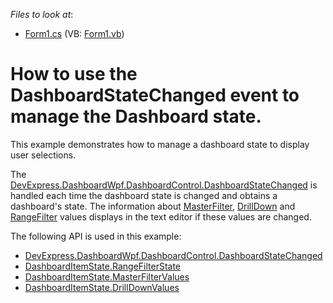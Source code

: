*Files to look at*:

* [Form1.cs](./CS/WPF-DashboardStateChanged-Event/Form1.cs) (VB: [Form1.vb](./VB/WPF-DashboardStateChanged-Event/Form1.vb))

# How to use the DashboardStateChanged event to manage the Dashboard state.

This example demonstrates how to manage a dashboard state to display user selections.

The [DevExpress.DashboardWpf.DashboardControl.DashboardStateChanged](https://docs.devexpress.com/Dashboard/DevExpress.DashboardWpf.DashboardControl.DashboardStateChanged?v=20.1) is handled each time the dashboard state is changed and obtains a dashboard's state. The information about [MasterFilter](https://docs.devexpress.com/Dashboard/400011/designer-and-viewer-applications/wpf-viewer/manage-interactivity-capabilities?v=20.1), [DrillDown](https://docs.devexpress.com/Dashboard/400011/designer-and-viewer-applications/wpf-viewer/manage-interactivity-capabilities?v=20.1) and [RangeFilter](https://docs.devexpress.com/Dashboard/DevExpress.DashboardCommon.RangeFilterState?v=20.1) values displays in the text editor if these values are changed.


The following API is used in this example:
* [DevExpress.DashboardWpf.DashboardControl.DashboardStateChanged](https://docs.devexpress.com/Dashboard/DevExpress.DashboardWpf.DashboardControl.DashboardStateChanged?v=20.1)
* [DashboardItemState.RangeFilterState](https://docs.devexpress.com/Dashboard/DevExpress.DashboardCommon.DashboardItemState.RangeFilterState?v=20.1)
* [DashboardItemState.MasterFilterValues](https://docs.devexpress.com/Dashboard/DevExpress.DashboardCommon.DashboardItemState.MasterFilterValues?v=20.1)
* [DashboardItemState.DrillDownValues](https://docs.devexpress.com/Dashboard/DevExpress.DashboardCommon.DashboardItemState.DrillDownValues?v=20.1)
